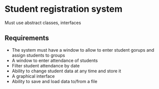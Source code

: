 # Student registration system
Must use abstract classes, interfaces
## Requirements
- The system must have a window to allow to enter student gorups and assign students to groups
- A window to enter attendance of students
- Filter student attendance by date
- Ability to change student data at any time and store it
- A graphical interface
- Ability to save and load data to/from a file